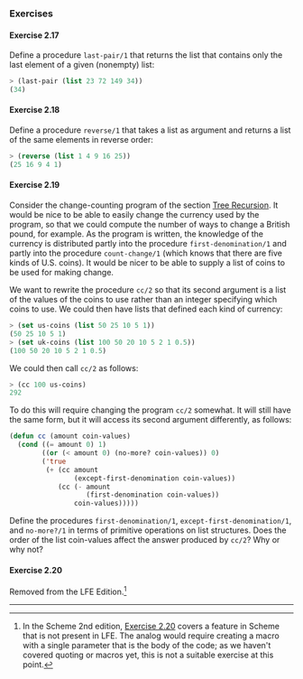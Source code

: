 ### Exercises

#### Exercise 2.17

Define a procedure ``last-pair/1`` that returns the list that contains only the last element of a given (nonempty) list:

```lisp
> (last-pair (list 23 72 149 34))
(34)
```

#### Exercise 2.18

Define a procedure ``reverse/1`` that takes a list as argument and returns a list of the same elements in reverse order:

```lisp
> (reverse (list 1 4 9 16 25))
(25 16 9 4 1)
```

#### Exercise 2.19

Consider the change-counting program of the section [Tree Recursion](). It would be nice to be able to easily change the currency used by the program, so that we could compute the number of ways to change a British pound, for example. As the program is written, the knowledge of the currency is distributed partly into the procedure ``first-denomination/1`` and partly into the procedure ``count-change/1`` (which knows that there are five kinds of U.S. coins). It would be nicer to be able to supply a list of coins to be used for making change.

We want to rewrite the procedure ``cc/2`` so that its second argument is a list of the values of the coins to use rather than an integer specifying which coins to use. We could then have lists that defined each kind of currency:

```lisp
> (set us-coins (list 50 25 10 5 1))
(50 25 10 5 1)
> (set uk-coins (list 100 50 20 10 5 2 1 0.5))
(100 50 20 10 5 2 1 0.5)
```
We could then call ``cc/2`` as follows:

```lisp
> (cc 100 us-coins)
292
```

To do this will require changing the program ``cc/2`` somewhat. It will still have the same form, but it will access its second argument differently, as follows:

```lisp
(defun cc (amount coin-values)
  (cond ((= amount 0) 1)
        ((or (< amount 0) (no-more? coin-values)) 0)
        ('true
         (+ (cc amount
                (except-first-denomination coin-values))
            (cc (- amount
                   (first-denomination coin-values))
                coin-values)))))
```
                
Define the procedures ``first-denomination/1``, ``except-first-denomination/1``, and ``no-more?/1`` in terms of primitive operations on list structures. Does the order of the list coin-values affect the answer produced by ``cc/2``? Why or why not?

#### Exercise 2.20

Removed from the LFE Edition.[^1]


----

[^1]: In the Scheme 2nd edition, [Exercise 2.20](http://mitpress.mit.edu/sicp/full-text/book/book-Z-H-15.html) covers a feature in Scheme that is not present in LFE. The analog would require creating a macro with a single parameter that is the body of the code; as we haven't covered quoting or macros yet, this is not a suitable exercise at this point.
